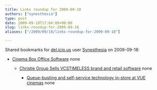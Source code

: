 ```yaml
---
title: Links roundup for 2009-09-18
authors: ["synesthesia"]
type: post
date: 2009-09-18T17:04:09+00:00
slug: links-roundup-for-2009-09-18 
aliases: ["/2009/09/18/links-roundup-for-2009-09-18"]

---
```

Shared bookmarks for [del.icio.us][1] user [Synesthesia][2] on 2009-09-18:

  * [Cinema Box Office Software][3] 
    none</li> 
    
      * [Christie Group Sells VCSTIMELESS brand and retail software][4] 
        none</li> 
        
          * [Queue-busting and self-service technology in-store at VUE cinemas][5] 
            none</li> </ul>

 [1]: https://del.icio.us/
 [2]: https://del.icio.us/synesthesia
 [3]: https://www.vennersys.co.uk/boxoffice.asp
 [4]: https://www.vennersys.co.uk/11-2008a.asp
 [5]: https://www.vcstimeless.co.uk/retail_news_events/more/vue_queue_busting.asp